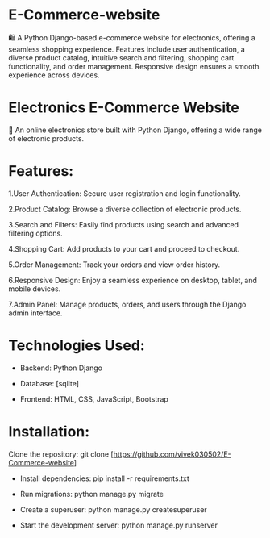 # E-Commerce-website
🛍️ A Python Django-based e-commerce website for electronics, offering a seamless shopping experience. Features include user authentication, a diverse product catalog, intuitive search and filtering, shopping cart functionality, and order management. Responsive design ensures a smooth experience across devices.


# Electronics E-Commerce Website


🛒 An online electronics store built with Python Django, offering a wide range of electronic products.

# Features:

1.User Authentication: Secure user registration and login functionality.

2.Product Catalog: Browse a diverse collection of electronic products.

3.Search and Filters: Easily find products using search and advanced filtering options.

4.Shopping Cart: Add products to your cart and proceed to checkout.

5.Order Management: Track your orders and view order history.

6.Responsive Design: Enjoy a seamless experience on desktop, tablet, and mobile devices.

7.Admin Panel: Manage products, orders, and users through the Django admin interface.


# Technologies Used:

- Backend: Python Django

- Database: [sqlite]

- Frontend: HTML, CSS, JavaScript, Bootstrap


# Installation:

Clone the repository: git clone [https://github.com/vivek030502/E-Commerce-website]

- Install dependencies: pip install -r requirements.txt

- Run migrations: python manage.py migrate

- Create a superuser: python manage.py createsuperuser

- Start the development server: python manage.py runserver
